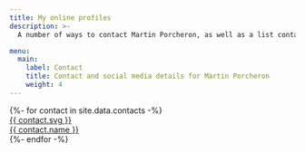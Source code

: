 ```yaml
---
title: My online profiles
description: >-
  A number of ways to contact Martin Porcheron, as well as a list containing of verified social media profiles.

menu:
  main:
    label: Contact
    title: Contact and social media details for Martin Porcheron
    weight: 4
---
```


<div class="link-palette grid mt-md-5 text-center rounded-4"  style="--bs-gap: 1rem;">
{%- for contact in site.data.contacts -%}
<div class="link g-col-xxl-3  g-col-xl-4 g-col-lg-6 g-col-12 shadow rounded-4">
	<a href="{{ contact.url }}" title="{{ contact.title }}" class="d-block py-5 rounded-4" style="background-color: {{ contact.background }};">
		<span class="d-inner-block w-100 h-100">
			{{ contact.svg }}<br>
			<span>{{ contact.name }}</span>
		</span>
	</a>
</div>
{%- endfor -%}
</div>